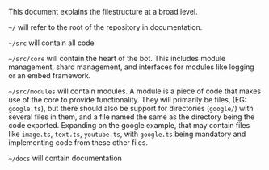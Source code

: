 This document explains the filestructure at a broad level.

`~/` will refer to the root of the repository in documentation.

`~/src` will contain all code

`~/src/core` will contain the heart of the bot. This includes module management, shard management, and interfaces for modules like logging or an embed framework.

`~/src/modules` will contain modules. A module is a piece of code that makes use of the core to provide functionality. They will primarily be files, (EG:  `google.ts`), but there should also be support for directories (`google/`) with several files in them, and a file named the same as the directory being the code exported. Expanding on the google example, that may contain files like `image.ts`, `text.ts`, `youtube.ts`, with `google.ts` being mandatory and implementing code from these other files. 

`~/docs` will contain documentation



